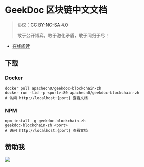 <!--
    需要填充的占位符：
    
    README.md
    
        GeekDoc 区块链中文文档：文档中文名
        {nameEn}：文档英文名
        {urlEn}：文档原始链接
        gdbc：域名前缀
        飞龙：负责人名称
        wizardforcel：负责人 Github 用户名
        562826179：负责人 QQ
        geekdoc-blockchain-zh：ApacheCN 的 Github 仓库名称
        geekdoc-blockchain-zh：DockerHub 仓库名称
        geekdoc-blockchain-zh：PYPI 包名称
        geekdoc-blockchain-zh：NPM 包名称
    
    CNAME
    
        gdbc：域名前缀

    index.html
    
        GeekDoc 区块链中文文档：文档中文名
        #333：显示颜色
        geekdoc-blockchain-zh：ApacheCN 的 Github 仓库名称

    asset/docsify-flygon-footer.js
    
        geekdoc-blockchain-zh：ApacheCN 的 Github 仓库名称
-->

# GeekDoc 区块链中文文档

> 协议：[CC BY-NC-SA 4.0](http://creativecommons.org/licenses/by-nc-sa/4.0/)
> 
> 敢于公开博弈，敢于激化矛盾，敢于同归于尽！

* [在线阅读](https://gdbc.flygon.net)

## 下载

### Docker

```
docker pull apachecn0/geekdoc-blockchain-zh
docker run -tid -p <port>:80 apachecn0/geekdoc-blockchain-zh
# 访问 http://localhost:{port} 查看文档
```

### NPM

```
npm install -g geekdoc-blockchain-zh
geekdoc-blockchain-zh <port>
# 访问 http://localhost:{port} 查看文档
```

## 赞助我

![](https://img-blog.csdnimg.cn/20200112005920729.png)
